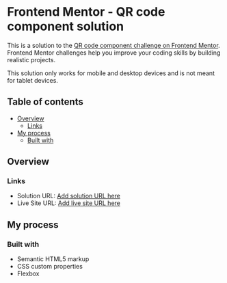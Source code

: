 # Frontend Mentor - QR code component solution

This is a solution to the [QR code component challenge on Frontend Mentor](https://www.frontendmentor.io/challenges/qr-code-component-iux_sIO_H). Frontend Mentor challenges help you improve your coding skills by building realistic projects. 

This solution only works for mobile and desktop devices and is not meant for tablet devices.

## Table of contents

- [Overview](#overview)
  - [Links](#links)
- [My process](#my-process)
  - [Built with](#built-with)

## Overview

### Links

- Solution URL: [Add solution URL here](https://github.com/AdamR22/qr-code)
- Live Site URL: [Add live site URL here](https://adamr22.github.io/qr-code/)

## My process

### Built with

- Semantic HTML5 markup
- CSS custom properties
- Flexbox